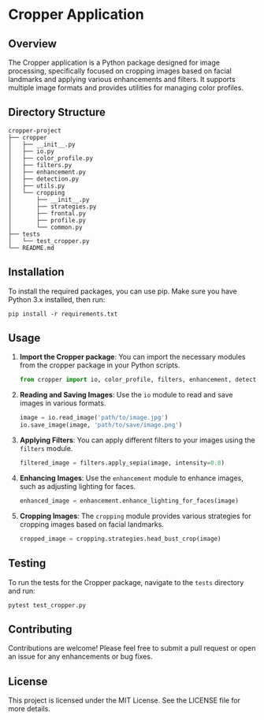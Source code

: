 # Cropper Application

## Overview
The Cropper application is a Python package designed for image processing, specifically focused on cropping images based on facial landmarks and applying various enhancements and filters. It supports multiple image formats and provides utilities for managing color profiles.

## Directory Structure
```
cropper-project
├── cropper
│   ├── __init__.py
│   ├── io.py
│   ├── color_profile.py
│   ├── filters.py
│   ├── enhancement.py
│   ├── detection.py
│   ├── utils.py
│   └── cropping
│       ├── __init__.py
│       ├── strategies.py
│       ├── frontal.py
│       ├── profile.py
│       └── common.py
├── tests
│   └── test_cropper.py
└── README.md
```

## Installation
To install the required packages, you can use pip. Make sure you have Python 3.x installed, then run:

```
pip install -r requirements.txt
```

## Usage
1. **Import the Cropper package**:
   You can import the necessary modules from the cropper package in your Python scripts.

   ```python
   from cropper import io, color_profile, filters, enhancement, detection, utils, cropping
   ```

2. **Reading and Saving Images**:
   Use the `io` module to read and save images in various formats.

   ```python
   image = io.read_image('path/to/image.jpg')
   io.save_image(image, 'path/to/save/image.png')
   ```

3. **Applying Filters**:
   You can apply different filters to your images using the `filters` module.

   ```python
   filtered_image = filters.apply_sepia(image, intensity=0.8)
   ```

4. **Enhancing Images**:
   Use the `enhancement` module to enhance images, such as adjusting lighting for faces.

   ```python
   enhanced_image = enhancement.enhance_lighting_for_faces(image)
   ```

5. **Cropping Images**:
   The `cropping` module provides various strategies for cropping images based on facial landmarks.

   ```python
   cropped_image = cropping.strategies.head_bust_crop(image)
   ```

## Testing
To run the tests for the Cropper package, navigate to the `tests` directory and run:

```
pytest test_cropper.py
```

## Contributing
Contributions are welcome! Please feel free to submit a pull request or open an issue for any enhancements or bug fixes.

## License
This project is licensed under the MIT License. See the LICENSE file for more details.